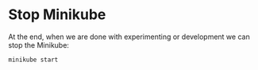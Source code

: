 # Stop Minikube

At the end, when we are done with experimenting or development we can stop the Minikube:

```
minikube start
```


